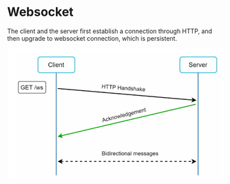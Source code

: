 # Websocket

The client and the server first establish a connection through HTTP, and then upgrade to websocket connection, 
which is persistent.

![img.png](ws.png)